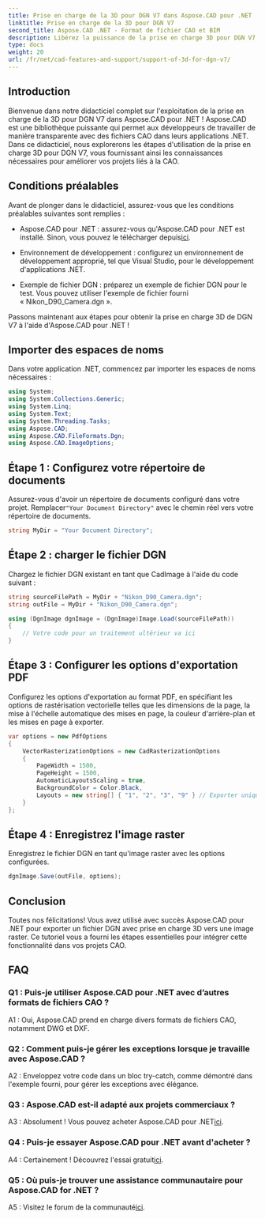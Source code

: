 ```yaml
---
title: Prise en charge de la 3D pour DGN V7 dans Aspose.CAD pour .NET
linktitle: Prise en charge de la 3D pour DGN V7
second_title: Aspose.CAD .NET - Format de fichier CAO et BIM
description: Libérez la puissance de la prise en charge 3D pour DGN V7 dans Aspose.CAD pour .NET. Suivez notre tutoriel étape par étape.
type: docs
weight: 20
url: /fr/net/cad-features-and-support/support-of-3d-for-dgn-v7/
---
```

## Introduction

Bienvenue dans notre didacticiel complet sur l'exploitation de la prise en charge de la 3D pour DGN V7 dans Aspose.CAD pour .NET ! Aspose.CAD est une bibliothèque puissante qui permet aux développeurs de travailler de manière transparente avec des fichiers CAO dans leurs applications .NET. Dans ce didacticiel, nous explorerons les étapes d'utilisation de la prise en charge 3D pour DGN V7, vous fournissant ainsi les connaissances nécessaires pour améliorer vos projets liés à la CAO.

## Conditions préalables

Avant de plonger dans le didacticiel, assurez-vous que les conditions préalables suivantes sont remplies :

-  Aspose.CAD pour .NET : assurez-vous qu'Aspose.CAD pour .NET est installé. Sinon, vous pouvez le télécharger depuis[ici](https://releases.aspose.com/cad/net/).

- Environnement de développement : configurez un environnement de développement approprié, tel que Visual Studio, pour le développement d'applications .NET.

- Exemple de fichier DGN : préparez un exemple de fichier DGN pour le test. Vous pouvez utiliser l'exemple de fichier fourni « Nikon_D90_Camera.dgn ».

Passons maintenant aux étapes pour obtenir la prise en charge 3D de DGN V7 à l'aide d'Aspose.CAD pour .NET !

## Importer des espaces de noms

Dans votre application .NET, commencez par importer les espaces de noms nécessaires :

```csharp
using System;
using System.Collections.Generic;
using System.Linq;
using System.Text;
using System.Threading.Tasks;
using Aspose.CAD;
using Aspose.CAD.FileFormats.Dgn;
using Aspose.CAD.ImageOptions;
```

## Étape 1 : Configurez votre répertoire de documents

 Assurez-vous d'avoir un répertoire de documents configuré dans votre projet. Remplacer`"Your Document Directory"` avec le chemin réel vers votre répertoire de documents.

```csharp
string MyDir = "Your Document Directory";
```

## Étape 2 : charger le fichier DGN

Chargez le fichier DGN existant en tant que CadImage à l'aide du code suivant :

```csharp
string sourceFilePath = MyDir + "Nikon_D90_Camera.dgn";
string outFile = MyDir + "Nikon_D90_Camera.dgn";

using (DgnImage dgnImage = (DgnImage)Image.Load(sourceFilePath))
{
    // Votre code pour un traitement ultérieur va ici
}
```

## Étape 3 : Configurer les options d'exportation PDF

Configurez les options d'exportation au format PDF, en spécifiant les options de rastérisation vectorielle telles que les dimensions de la page, la mise à l'échelle automatique des mises en page, la couleur d'arrière-plan et les mises en page à exporter.

```csharp
var options = new PdfOptions
{
    VectorRasterizationOptions = new CadRasterizationOptions
    {
        PageWidth = 1500,
        PageHeight = 1500,
        AutomaticLayoutsScaling = true,
        BackgroundColor = Color.Black,
        Layouts = new string[] { "1", "2", "3", "9" } // Exporter uniquement les vues spécifiées
    }
};
```

## Étape 4 : Enregistrez l'image raster

Enregistrez le fichier DGN en tant qu'image raster avec les options configurées.

```csharp
dgnImage.Save(outFile, options);
```

## Conclusion

Toutes nos félicitations! Vous avez utilisé avec succès Aspose.CAD pour .NET pour exporter un fichier DGN avec prise en charge 3D vers une image raster. Ce tutoriel vous a fourni les étapes essentielles pour intégrer cette fonctionnalité dans vos projets CAO.

## FAQ

### Q1 : Puis-je utiliser Aspose.CAD pour .NET avec d’autres formats de fichiers CAO ?

A1 : Oui, Aspose.CAD prend en charge divers formats de fichiers CAO, notamment DWG et DXF.

### Q2 : Comment puis-je gérer les exceptions lorsque je travaille avec Aspose.CAD ?

A2 : Enveloppez votre code dans un bloc try-catch, comme démontré dans l'exemple fourni, pour gérer les exceptions avec élégance.

### Q3 : Aspose.CAD est-il adapté aux projets commerciaux ?

 A3 : Absolument ! Vous pouvez acheter Aspose.CAD pour .NET[ici](https://purchase.aspose.com/buy).

### Q4 : Puis-je essayer Aspose.CAD pour .NET avant d'acheter ?

A4 : Certainement ! Découvrez l'essai gratuit[ici](https://releases.aspose.com/).

### Q5 : Où puis-je trouver une assistance communautaire pour Aspose.CAD for .NET ?

 A5 : Visitez le forum de la communauté[ici](https://forum.aspose.com/c/cad/19).